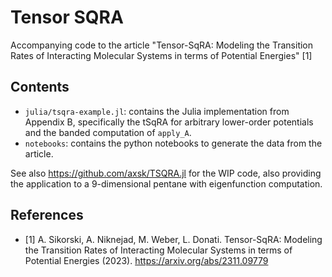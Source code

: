 # Tensor SQRA
Accompanying code to the article "Tensor-SqRA: Modeling the Transition Rates of Interacting Molecular Systems in terms of Potential Energies" [1]

## Contents
- `julia/tsqra-example.jl`: contains the Julia implementation from Appendix B, specifically the tSqRA for arbitrary lower-order potentials and the banded computation of `apply_A`.
- `notebooks`: contains the python notebooks to generate the data from the article.

See also https://github.com/axsk/TSQRA.jl for the WIP code, also providing the application to a 9-dimensional pentane with eigenfunction computation.

## References
- [1] A. Sikorski, A. Niknejad, M. Weber, L. Donati. Tensor-SqRA: Modeling the Transition Rates of Interacting Molecular Systems in terms of Potential Energies (2023). https://arxiv.org/abs/2311.09779 